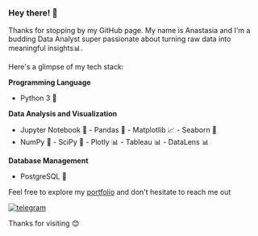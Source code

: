 ### Hey there! 👋
Thanks for stopping by my GitHub page. 
My name is Anastasia and I'm a budding Data Analyst super passionate about turning raw data into meaningful insights📊.

Here's a glimpse of my tech stack:

**Programming Language**

 - Python 3 🐍

**Data Analysis and Visualization**

 - Jupyter Notebook 📔 - Pandas 🐼 - Matplotlib 📈 - Seaborn 🌅
 - NumPy 🧮 - SciPy  🧮 - Plotly 📊 - Tableau 📊 - DataLens 📊

**Database Management**

 - PostgreSQL 📂


Feel free to explore my [portfolio](https://github.com/D-A-Y8/Portfolio) and don't hesitate to reach me out

[![telegram](https://img.shields.io/badge/telegram-26A5E4?logo=telegram&logoColor=white&style=for-the-badge)](https://t.me/An_dy23)

Thanks for visiting 😊

<!--
**D-A-Y8/D-A-Y8** is a ✨ _special_ ✨ repository because its `README.md` (this file) appears on your GitHub profile.

Here are some ideas to get you started:

- 🔭 I’m currently working on ...
- 🌱 I’m currently learning ...
- 👯 I’m looking to collaborate on ...
- 🤔 I’m looking for help with ...
- 💬 Ask me about ...
- 📫 How to reach me: ...
- 😄 Pronouns: ...
- ⚡ Fun fact: ...
-->
